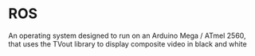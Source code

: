 # ROS
An operating system designed to run on an Arduino Mega / ATmel 2560, that uses the TVout library to display composite video in black and white
